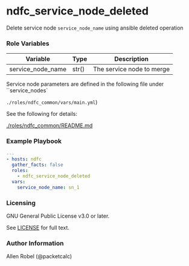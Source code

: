 # ndfc_service_node_deleted

Delete service node ``service_node_name`` using ansible deleted operation

### Role Variables

Variable          | Type  | Description
------------------|-------|----------------------------------------
service_node_name | str() | The service node to merge

Service node parameters are defined in the following file under ``service_nodes`

``./roles/ndfc_common/vars/main.yml``)

See the following for details:

[./roles/ndfc_common/README.md](https://github.com/allenrobel/ndfc-roles/tree/master/roles/ndfc_common/README.md)


### Example Playbook

```yaml
---
- hosts: ndfc
  gather_facts: false
  roles:
    - ndfc_service_node_deleted
  vars:
    service_node_name: sn_1
```

### Licensing

GNU General Public License v3.0 or later.

See [LICENSE](https://www.gnu.org/licenses/gpl-3.0.txt) for full text.

### Author Information

Allen Robel (@packetcalc)
